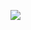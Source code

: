 [![](https://mermaid.ink/img/pako:eNp9U8Fum0AQ_RW0J0cllm2wMRwqWakq9dAoaqocKi5jdmyvCjtoWKzEFv_eBUwEgWYP7M68tztvZpirSEiiiESSQlF8U3BkyGLt2NV4nF-YM8nSEP8sC5VA6lxbuF5fCkwxUaSBd2xUYWD2bFjpowOteTfNTfdl9s6sjWleG7EjZo3VZxpKgGd9Tw5l8cF1prTMcKa0cdpjH9RkoFVT47V1Q6tY96uwy4ExPdFvq-1AWiX0nzI8kDZgqNOctGY_JEg1oH6HM7EyVHxyR6rCZvpoxTMNkjvABfnhBBlIGACMCe6nIWXlqzo8Myp6octsOudHOOMRJPEPbZA1mkHK-Kr2ip_gqPR7h0pOh8U9w24_DG647tlHL5gSUnWB7r1pQerpRBo7FZXT7u33ht3ffx3_sSPGuJsjyih54Qpb_QyUtMPSSIiFOWGGsYjsUQL_jUWsK8sDG_v5TSciMlyiK8pcgsHbbHVOlKpWeBu-enNFDvoPkaUcIC2wsUV0Fa8iWvnzdbAJvaUXhl7oBRvfFW8iWi_mQbhdr7xw4fmb7XZbueLSvLCYh6vNchmE6zDwF_aaX_0D3So5Nw?type=png)](https://mermaid.live/edit#pako:eNp9U8Fum0AQ_RW0J0cllm2wMRwqWakq9dAoaqocKi5jdmyvCjtoWKzEFv_eBUwEgWYP7M68tztvZpirSEiiiESSQlF8U3BkyGLt2NV4nF-YM8nSEP8sC5VA6lxbuF5fCkwxUaSBd2xUYWD2bFjpowOteTfNTfdl9s6sjWleG7EjZo3VZxpKgGd9Tw5l8cF1prTMcKa0cdpjH9RkoFVT47V1Q6tY96uwy4ExPdFvq-1AWiX0nzI8kDZgqNOctGY_JEg1oH6HM7EyVHxyR6rCZvpoxTMNkjvABfnhBBlIGACMCe6nIWXlqzo8Myp6octsOudHOOMRJPEPbZA1mkHK-Kr2ip_gqPR7h0pOh8U9w24_DG647tlHL5gSUnWB7r1pQerpRBo7FZXT7u33ht3ffx3_sSPGuJsjyih54Qpb_QyUtMPSSIiFOWGGsYjsUQL_jUWsK8sDG_v5TSciMlyiK8pcgsHbbHVOlKpWeBu-enNFDvoPkaUcIC2wsUV0Fa8iWvnzdbAJvaUXhl7oBRvfFW8iWi_mQbhdr7xw4fmb7XZbueLSvLCYh6vNchmE6zDwF_aaX_0D3So5Nw)
